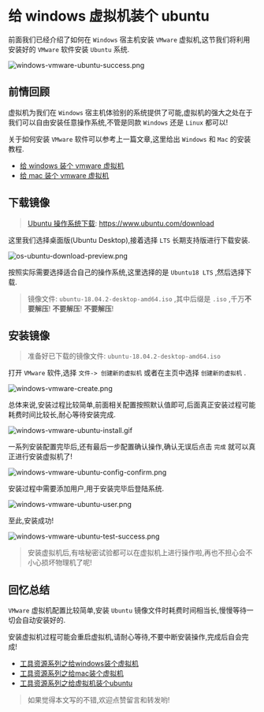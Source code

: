 # 给 windows 虚拟机装个 ubuntu

前面我们已经介绍了如何在 `Windows` 宿主机安装 `VMware` 虚拟机,这节我们将利用安装好的 `VMware` 软件安装 `Ubuntu` 系统.

![windows-vmware-ubuntu-success.png](./images/windows-vmware-ubuntu-success.png)

## 前情回顾

虚拟机为我们在 `Windows` 宿主机体验别的系统提供了可能,虚拟机的强大之处在于我们可以自由安装任意操作系统,不管是同款 `Windows` 还是 `Linux` 都可以!

关于如何安装 `VMware` 软件可以参考上一篇文章,这里给出 `Windows` 和 `Mac` 的安装教程.

- [给 windows 装个 vmware 虚拟机](https://mp.weixin.qq.com/s/7_ZxBsxlMoCIr-Qcw1G8Qg)
- [给 mac 装个 vmware 虚拟机](https://mp.weixin.qq.com/s/ToXjx06xlehHpsCcfOWliw)

## 下载镜像

> [Ubuntu 操作系统下载](https://www.ubuntu.com/download): https://www.ubuntu.com/download

这里我们选择桌面版(Ubuntu Desktop),接着选择 `LTS` 长期支持版进行下载安装.

![os-ubuntu-download-preview.png](./images/os-ubuntu-download-preview.png)

按照实际需要选择适合自己的操作系统,这里选择的是 `Ubuntu18 LTS` ,然后选择下载.

> 镜像文件: `ubuntu-18.04.2-desktop-amd64.iso` ,其中后缀是 `.iso` ,千万**不要解压**! **不要解压**! **不要解压**!

## 安装镜像

> 准备好已下载的镜像文件: `ubuntu-18.04.2-desktop-amd64.iso` 

打开 `VMware` 软件,选择 `文件-> 创建新的虚拟机` 或者在主页中选择 `创建新的虚拟机` .

![windows-vmware-create.png](./images/windows-vmware-create.png)

总体来说,安装过程比较简单,前面相关配置按照默认值即可,后面真正安装过程可能耗费时间比较长,耐心等待安装完成.

![windows-vmware-ubuntu-install.gif](./images/windows-vmware-ubuntu-install.gif)

一系列安装配置完毕后,还有最后一步配置确认操作,确认无误后点击 `完成` 就可以真正进行安装虚拟机了!

![windows-vmware-ubuntu-config-confirm.png](./images/windows-vmware-ubuntu-config-confirm.png)

安装过程中需要添加用户,用于安装完毕后登陆系统.

![windows-vmware-ubuntu-user.png](./images/windows-vmware-ubuntu-user.png)

至此,安装成功!

![windows-vmware-ubuntu-test-success.png](./images/windows-vmware-ubuntu-test-success.png)

> 安装虚拟机后,有啥秘密试验都可以在虚拟机上进行操作啦,再也不担心会不小心损坏物理机了呢!

## 回忆总结

`VMware` 虚拟机配置比较简单,安装 `Ubuntu` 镜像文件时耗费时间相当长,慢慢等待一切会自动安装好的.

安装虚拟机过程可能会重启虚拟机,请耐心等待,不要中断安装操作,完成后自会完成!

- [工具资源系列之给windows装个虚拟机](https://mp.weixin.qq.com/s/7_ZxBsxlMoCIr-Qcw1G8Qg)
- [工具资源系列之给mac装个虚拟机](https://mp.weixin.qq.com/s/ToXjx06xlehHpsCcfOWliw)
- [工具资源系列之给虚拟机装个ubuntu](https://mp.weixin.qq.com/s/SOXDe_MECBCr_shzS3buMA)

> 如果觉得本文写的不错,欢迎点赞留言和转发哟!